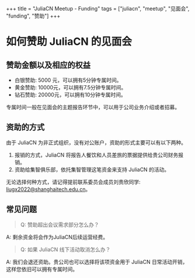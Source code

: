 +++
title = "JuliaCN Meetup - Funding"
tags = ["juliacn", "meetup", "见面会", "funding", "赞助"]
+++

# 如何赞助 JuliaCN 的见面会

## 赞助金额以及相应的权益
* 白银赞助: 5000 元，可以拥有5分钟专属时间。
* 黄金赞助: 10000元，可以拥有7.5分钟专属时间。
* 钻石赞助: 20000元，可以拥有10分钟专属时间。

专属时间一般在见面会的主题报告环节中，可以用于公司业务介绍或者招募。

## 资助的方式

由于 JuliaCN 为非正式组织，没有对公账户，资助的形式主要可以有以下两种。
1. 报销的方式，JuliaCN 将报告人餐饮和人员差旅的票据提供给贵公司财务报销。
2. 资助给集智俱乐部，依托集智管理这笔资金来支持 JuliaCN 的活动。

无论选择何种方式，请记得提前联系委员会成员刘贵欣同学: [liugx2022@shanghaitech.edu.cn](mailto:liugx2022@shanghaitech.edu.cn)。

## 常见问题
> Q: 赞助超出会议需求部分怎么办？

A: 剩余资金将会作为JuliaCN后续运营经费。

> Q: 如果 JuliaCN 线下活动取消怎么办？

A: 我们会退还资助。贵公司也可以选择将该项资金用于 JuliaCN 日常活动开销，这样您依旧可以拥有专属时间。

